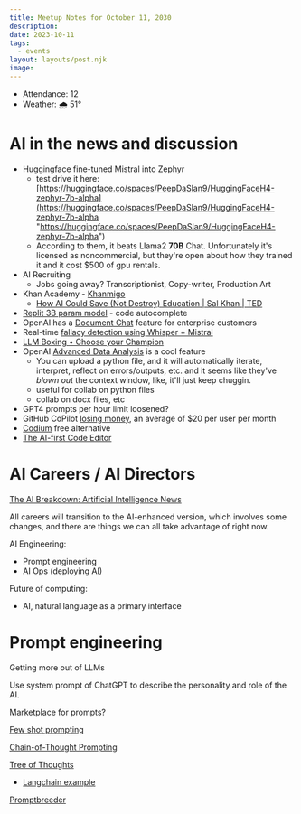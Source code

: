```yaml
---
title: Meetup Notes for October 11, 2030
description: 
date: 2023-10-11
tags:
  - events
layout: layouts/post.njk
image:
---
```


- Attendance: 12
- Weather: 🌧️ 51°

# AI in the news and discussion

- Huggingface fine-tuned Mistral into Zephyr
	- test drive it here: [https://huggingface.co/spaces/PeepDaSlan9/HuggingFaceH4-zephyr-7b-alpha](https://huggingface.co/spaces/PeepDaSlan9/HuggingFaceH4-zephyr-7b-alpha "https://huggingface.co/spaces/PeepDaSlan9/HuggingFaceH4-zephyr-7b-alpha")
	- According to them, it beats Llama2 **70B** Chat. Unfortunately it's licensed as noncommercial, but they're open about how they trained it and it cost $500 of gpu rentals.
- AI Recruiting
	- Jobs going away? Transcriptionist, Copy-writer, Production Art
- Khan Academy - [Khanmigo](https://www.khanacademy.org/khan-labs)
	- [How AI Could Save (Not Destroy) Education | Sal Khan | TED](https://www.youtube.com/watch?v=hJP5GqnTrNo)
- [Replit 3B param model](https://huggingface.co/replit/replit-code-v1-3b) - code autocomplete
- OpenAI has a [Document Chat](https://www.reddit.com/r/OpenAI/comments/17408ue/chatgpts_new_gpt4_document_retrieval_model/) feature for enterprise customers
- Real-time [fallacy detection using Whisper + Mistral](https://www.youtube.com/watch?v=PdhrTjia_pM)
- [LLM Boxing • Choose your Champion](https://llmboxing.com/)
- OpenAI [Advanced Data Analysis](https://www.pluralsight.com/resources/blog/data/ChatGPT-Advanced-Data-Analytics) is a cool feature
	- You can upload a python file, and it will automatically iterate, interpret, reflect on errors/outputs, etc. and it seems like they've _blown out_ the context window, like, it'll just keep chuggin.
	- useful for collab on python files
	- collab on docx files, etc
- GPT4 prompts per hour limit loosened?
- GitHub CoPilot [losing money](https://www.techradar.com/pro/microsoft-is-reportedly-losing-huge-amounts-of-money-on-github-copilot#:~:text=According%20to%20a%20Wall%20Street,first%20few%20months%20of%202023.), an average of $20 per user per month
- [Codium](https://www.codium.ai/) free alternative
- [The AI-first Code Editor](https://cursor.sh/)

# **AI Careers** / AI Directors

[The AI Breakdown: Artificial Intelligence News](https://www.youtube.com/channel/UCKelCK4ZaO6HeEI1KQjqzWA)

All careers will transition to the AI-enhanced version, which involves some changes, and there are things we can all take advantage of right now.

AI Engineering:
- Prompt engineering
- AI Ops (deploying AI)

Future of computing:
- AI, natural language as a primary interface

# Prompt engineering

Getting more out of LLMs

Use system prompt of ChatGPT to describe the personality and role of the AI.

Marketplace for prompts?

[Few shot prompting](https://www.promptingguide.ai/techniques/fewshot)

[Chain-of-Thought Prompting](https://www.promptingguide.ai/techniques/cot)

[Tree of Thoughts](https://www.promptingguide.ai/techniques/tot)
- [Langchain example](https://github.com/langchain-ai/langchain/blob/master/cookbook/tree_of_thought.ipynb)

[Promptbreeder](https://www.marktechpost.com/2023/10/08/google-deepmind-researchers-introduce-promptbreeder-a-self-referential-and-self-improving-ai-system-that-can-automatically-evolve-effective-domain-specific-prompts-in-a-given-domain/)

